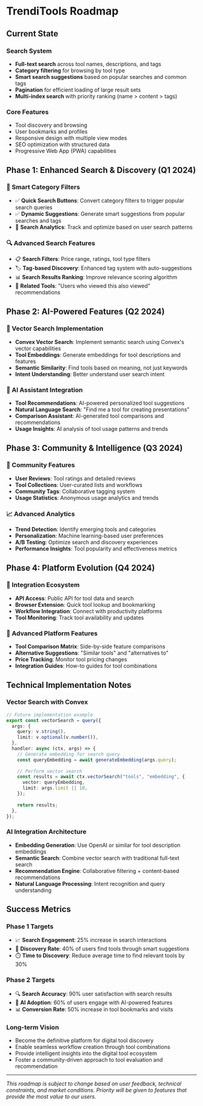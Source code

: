 # TrendiTools Roadmap

## Current State

### Search System
- **Full-text search** across tool names, descriptions, and tags
- **Category filtering** for browsing by tool type
- **Smart search suggestions** based on popular searches and common tags
- **Pagination** for efficient loading of large result sets
- **Multi-index search** with priority ranking (name > content > tags)

### Core Features
- Tool discovery and browsing
- User bookmarks and profiles
- Responsive design with multiple view modes
- SEO optimization with structured data
- Progressive Web App (PWA) capabilities

## Phase 1: Enhanced Search & Discovery (Q1 2024)

### 🎯 Smart Category Filters
- ✅ **Quick Search Buttons**: Convert category filters to trigger popular search queries
- ✅ **Dynamic Suggestions**: Generate smart suggestions from popular searches and tags
- 🔄 **Search Analytics**: Track and optimize based on user search patterns

### 🔍 Advanced Search Features
- 📋 **Search Filters**: Price range, ratings, tool type filters
- 🏷️ **Tag-based Discovery**: Enhanced tag system with auto-suggestions
- 📊 **Search Results Ranking**: Improve relevance scoring algorithm
- 🔗 **Related Tools**: "Users who viewed this also viewed" recommendations

## Phase 2: AI-Powered Features (Q2 2024)

### 🤖 Vector Search Implementation
- **Convex Vector Search**: Implement semantic search using Convex's vector capabilities
- **Tool Embeddings**: Generate embeddings for tool descriptions and features
- **Semantic Similarity**: Find tools based on meaning, not just keywords
- **Intent Understanding**: Better understand user search intent

### 🧠 AI Assistant Integration
- **Tool Recommendations**: AI-powered personalized tool suggestions
- **Natural Language Search**: "Find me a tool for creating presentations"
- **Comparison Assistant**: AI-generated tool comparisons and recommendations
- **Usage Insights**: AI analysis of tool usage patterns and trends

## Phase 3: Community & Intelligence (Q3 2024)

### 👥 Community Features
- **User Reviews**: Tool ratings and detailed reviews
- **Tool Collections**: User-curated lists and workflows
- **Community Tags**: Collaborative tagging system
- **Usage Statistics**: Anonymous usage analytics and trends

### 📈 Advanced Analytics
- **Trend Detection**: Identify emerging tools and categories
- **Personalization**: Machine learning-based user preferences
- **A/B Testing**: Optimize search and discovery experiences
- **Performance Insights**: Tool popularity and effectiveness metrics

## Phase 4: Platform Evolution (Q4 2024)

### 🔗 Integration Ecosystem
- **API Access**: Public API for tool data and search
- **Browser Extension**: Quick tool lookup and bookmarking
- **Workflow Integration**: Connect with productivity platforms
- **Tool Monitoring**: Track tool availability and updates

### 🚀 Advanced Platform Features
- **Tool Comparison Matrix**: Side-by-side feature comparisons
- **Alternative Suggestions**: "Similar tools" and "alternatives to"
- **Price Tracking**: Monitor tool pricing changes
- **Integration Guides**: How-to guides for tool combinations

## Technical Implementation Notes

### Vector Search with Convex
```typescript
// Future implementation example
export const vectorSearch = query({
  args: { 
    query: v.string(),
    limit: v.optional(v.number()),
  },
  handler: async (ctx, args) => {
    // Generate embedding for search query
    const queryEmbedding = await generateEmbedding(args.query);
    
    // Perform vector search
    const results = await ctx.vectorSearch("tools", "embedding", {
      vector: queryEmbedding,
      limit: args.limit || 10,
    });
    
    return results;
  },
});
```

### AI Integration Architecture
- **Embedding Generation**: Use OpenAI or similar for tool description embeddings
- **Semantic Search**: Combine vector search with traditional full-text search
- **Recommendation Engine**: Collaborative filtering + content-based recommendations
- **Natural Language Processing**: Intent recognition and query understanding

## Success Metrics

### Phase 1 Targets
- 📈 **Search Engagement**: 25% increase in search interactions
- 🎯 **Discovery Rate**: 40% of users find tools through smart suggestions
- ⏱️ **Time to Discovery**: Reduce average time to find relevant tools by 30%

### Phase 2 Targets
- 🔍 **Search Accuracy**: 90% user satisfaction with search results
- 🤖 **AI Adoption**: 60% of users engage with AI-powered features
- 📊 **Conversion Rate**: 50% increase in tool bookmarks and visits

### Long-term Vision
- Become the definitive platform for digital tool discovery
- Enable seamless workflow creation through tool combinations
- Provide intelligent insights into the digital tool ecosystem
- Foster a community-driven approach to tool evaluation and recommendation

---

*This roadmap is subject to change based on user feedback, technical constraints, and market conditions. Priority will be given to features that provide the most value to our users.*